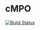 # cMPO
[![Build Status](https://travis-ci.com/Sharon-Liang/mycMPO.svg?branch=main)](https://travis-ci.com/github/Sharon-Liang/mycMPO)

